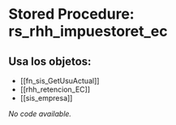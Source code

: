 # Stored Procedure: rs_rhh_impuestoret_ec

## Usa los objetos:
- [[fn_sis_GetUsuActual]]
- [[rhh_retencion_EC]]
- [[sis_empresa]]

*No code available.*
